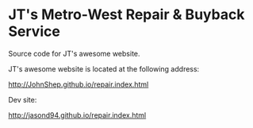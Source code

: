 JT's Metro-West Repair &amp; Buyback Service
======

Source code for JT's awesome website.

JT's awesome website is located at the following address:

http://JohnShep.github.io/repair.index.html

Dev site:

http://jasond94.github.io/repair.index.html